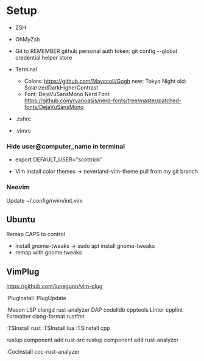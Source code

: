 # Setup

 * ZSH
 * OhMyZsh

 * Git
    to REMEMBER github personal auth token:
    git config --global credential.helper store
 
 * Terminal
    * Colors: https://github.com/Mayccoll/Gogh
        new: Tokyo Night
        old: SolarizedDarkHigherContrast
    * Font: DejaVuSansMono Nerd Font
        https://github.com/ryanoasis/nerd-fonts/tree/master/patched-fonts/DejaVuSansMono

 * .zshrc
 * .vimrc
 
### Hide user@computer_name in terminal
 * export DEFAULT_USER="scottrick"

 * Vim
    install color themes -> neverland-vim-theme
        pull from my git branch

### Neovim

Update ~/.config/nvim/init.vim

## Ubuntu

Remap CAPS to control

* install gnome-tweaks -> sudo apt install gnome-tweaks
* remap with gnome tweaks

## VimPlug

 https://github.com/junegunn/vim-plug

 :PlugInstall
 :PlugUpdate

 :Mason
    LSP
        clangd
        rust-analyzer
    DAP
        codelldb
        cpptools
    Linter
        cpplint
    Formatter
        clang-format
        rustfmt

  :TSInstall rust
  :TSInstall lua
  :TSInstall cpp

  rustup component add rust-src
  rustup component add rust-analyzer

  :CocInstall coc-rust-analyzer

